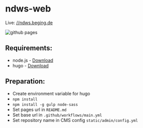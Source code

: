 # ndws-web

Live: [//ndws.beging.de](//ndws.beging.de)

![github pages](https://github.com/wisskomm/ndws-web/workflows/github%20pages/badge.svg)

## Requirements:
- node.js - [Download](https://nodejs.org/en/)
- hugo - [Download](https://gohugo.io/)

## Preparation:
- Create environment variable for hugo
- `npm install`
- `npm install -g gulp node-sass`
- Set pages url in `README.md`
- Set base url in `.github/workflows/main.yml`
- Set repository name in CMS config `static/admin/config.yml`

